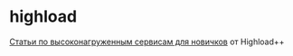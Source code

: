 # highload

[Статьи по высоконагруженным сервисам для новичков](http://highload.guide/blog/) от Highload++